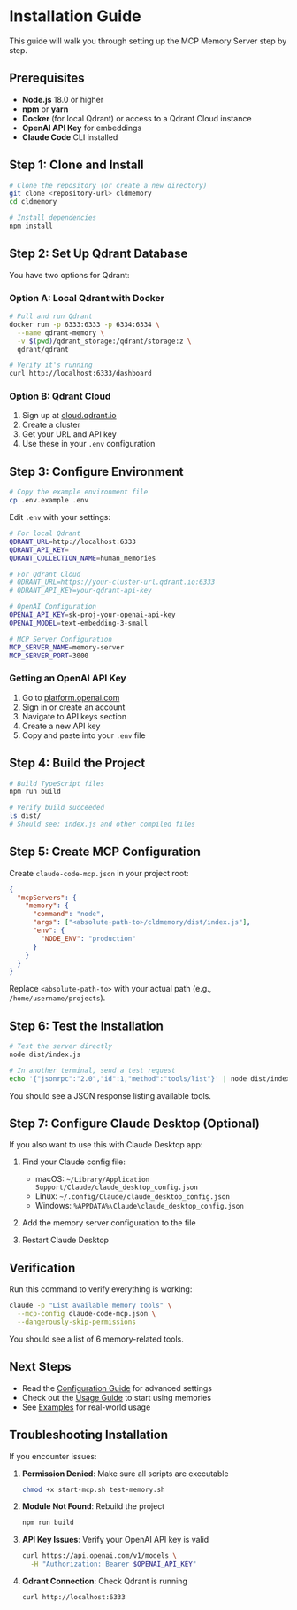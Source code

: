# Installation Guide

This guide will walk you through setting up the MCP Memory Server step by step.

## Prerequisites

- **Node.js** 18.0 or higher
- **npm** or **yarn**
- **Docker** (for local Qdrant) or access to a Qdrant Cloud instance
- **OpenAI API Key** for embeddings
- **Claude Code** CLI installed

## Step 1: Clone and Install

```bash
# Clone the repository (or create a new directory)
git clone <repository-url> cldmemory
cd cldmemory

# Install dependencies
npm install
```

## Step 2: Set Up Qdrant Database

You have two options for Qdrant:

### Option A: Local Qdrant with Docker

```bash
# Pull and run Qdrant
docker run -p 6333:6333 -p 6334:6334 \
  --name qdrant-memory \
  -v $(pwd)/qdrant_storage:/qdrant/storage:z \
  qdrant/qdrant

# Verify it's running
curl http://localhost:6333/dashboard
```

### Option B: Qdrant Cloud

1. Sign up at [cloud.qdrant.io](https://cloud.qdrant.io)
2. Create a cluster
3. Get your URL and API key
4. Use these in your `.env` configuration

## Step 3: Configure Environment

```bash
# Copy the example environment file
cp .env.example .env
```

Edit `.env` with your settings:

```bash
# For local Qdrant
QDRANT_URL=http://localhost:6333
QDRANT_API_KEY=
QDRANT_COLLECTION_NAME=human_memories

# For Qdrant Cloud
# QDRANT_URL=https://your-cluster-url.qdrant.io:6333
# QDRANT_API_KEY=your-qdrant-api-key

# OpenAI Configuration
OPENAI_API_KEY=sk-proj-your-openai-api-key
OPENAI_MODEL=text-embedding-3-small

# MCP Server Configuration
MCP_SERVER_NAME=memory-server
MCP_SERVER_PORT=3000
```

### Getting an OpenAI API Key

1. Go to [platform.openai.com](https://platform.openai.com)
2. Sign in or create an account
3. Navigate to API keys section
4. Create a new API key
5. Copy and paste into your `.env` file

## Step 4: Build the Project

```bash
# Build TypeScript files
npm run build

# Verify build succeeded
ls dist/
# Should see: index.js and other compiled files
```

## Step 5: Create MCP Configuration

Create `claude-code-mcp.json` in your project root:

```json
{
  "mcpServers": {
    "memory": {
      "command": "node",
      "args": ["<absolute-path-to>/cldmemory/dist/index.js"],
      "env": {
        "NODE_ENV": "production"
      }
    }
  }
}
```

Replace `<absolute-path-to>` with your actual path (e.g., `/home/username/projects`).

## Step 6: Test the Installation

```bash
# Test the server directly
node dist/index.js

# In another terminal, send a test request
echo '{"jsonrpc":"2.0","id":1,"method":"tools/list"}' | node dist/index.js
```

You should see a JSON response listing available tools.

## Step 7: Configure Claude Desktop (Optional)

If you also want to use this with Claude Desktop app:

1. Find your Claude config file:
   - macOS: `~/Library/Application Support/Claude/claude_desktop_config.json`
   - Linux: `~/.config/Claude/claude_desktop_config.json`
   - Windows: `%APPDATA%\Claude\claude_desktop_config.json`

2. Add the memory server configuration to the file
3. Restart Claude Desktop

## Verification

Run this command to verify everything is working:

```bash
claude -p "List available memory tools" \
  --mcp-config claude-code-mcp.json \
  --dangerously-skip-permissions
```

You should see a list of 6 memory-related tools.

## Next Steps

- Read the [Configuration Guide](./configuration.md) for advanced settings
- Check out the [Usage Guide](./usage.md) to start using memories
- See [Examples](./examples.md) for real-world usage

## Troubleshooting Installation

If you encounter issues:

1. **Permission Denied**: Make sure all scripts are executable
   ```bash
   chmod +x start-mcp.sh test-memory.sh
   ```

2. **Module Not Found**: Rebuild the project
   ```bash
   npm run build
   ```

3. **API Key Issues**: Verify your OpenAI API key is valid
   ```bash
   curl https://api.openai.com/v1/models \
     -H "Authorization: Bearer $OPENAI_API_KEY"
   ```

4. **Qdrant Connection**: Check Qdrant is running
   ```bash
   curl http://localhost:6333
   ```